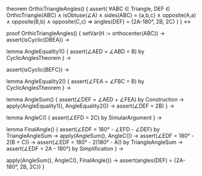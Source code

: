 theorem OrthicTriangleAngles() {
  assert(
    ∀ABC ∈ Triangle, DEF ∈ OrthicTriangle(ABC) ∧ 
    isObtuse(∠A) ∧
    sides(ABC) = {a,b,c} ∧
    opposite(A,a) ∧ opposite(B,b) ∧ opposite(C,c) 
    ⇒ angles(DEF) = {2A-180°, 2B, 2C}
  )
} ↔

proof OrthicTriangleAngles() {
  setVar(H := orthocenter(ABC)) →
  assert(isCyclic(DBEA)) →
  
  lemma AngleEquality1() {
    assert(∠AED = ∠ABD = B) by CyclicAnglesTheorem
  } →

  assert(isCyclic(BEFC)) →
  
  lemma AngleEquality2() {
    assert(∠FEA = ∠FBC = B) by CyclicAnglesTheorem
  } →

  lemma AngleSum() {
    assert(∠DEF = ∠AED + ∠FEA) by Construction →
    apply(AngleEquality1(), AngleEquality2()) →
    assert(∠DEF = 2B)
  } →

  lemma AngleC() {
    assert(∠EFD = 2C) by SimularArgument
  } →

  lemma FinalAngle() {
    assert(∠EDF = 180° - ∠EFD - ∠DEF) by TriangleAngleSum →
    apply(AngleSum(), AngleC()) →
    assert(∠EDF = 180° - 2(B + C)) →
    assert(∠EDF = 180° - 2(180° - A)) by TriangleAngleSum →
    assert(∠EDF = 2A - 180°) by Simplification
  } →

  apply(AngleSum(), AngleC(), FinalAngle()) →
  assert(angles(DEF) = {2A-180°, 2B, 2C})
}
